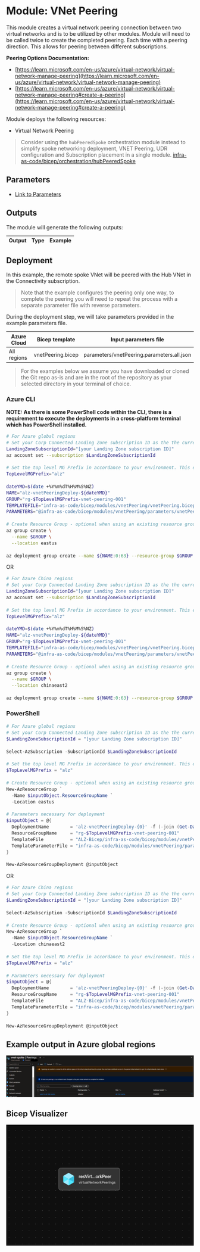 # Module: VNet Peering

This module creates a virtual network peering connection between two virtual networks and is to be utilized by other modules. Module will need to be called twice to create the completed peering.  Each time with a peering direction. This allows for peering between different subscriptions.

**Peering Options Documentation:**

- [https://learn.microsoft.com/en-us/azure/virtual-network/virtual-network-manage-peering](https://learn.microsoft.com/en-us/azure/virtual-network/virtual-network-manage-peering)
- [https://learn.microsoft.com/en-us/azure/virtual-network/virtual-network-manage-peering#create-a-peering](https://learn.microsoft.com/en-us/azure/virtual-network/virtual-network-manage-peering#create-a-peering)

Module deploys the following resources:

- Virtual Network Peering

> Consider using the `hubPeeredSpoke` orchestration module instead to simplify spoke networking deployment, VNET Peering, UDR configuration and Subscription placement in a single module. [infra-as-code/bicep/orchestration/hubPeeredSpoke](https://github.com/Azure/ALZ-Bicep/tree/main/infra-as-code/bicep/orchestration/hubPeeredSpoke)

## Parameters

- [Link to Parameters](generateddocs/vnetPeering.bicep.md)

## Outputs

The module will generate the following outputs:

| Output | Type | Example |
| ------ | ---- | ------- |

## Deployment

In this example, the remote spoke VNet will be peered with the Hub VNet in the Connectivity subscription.

> Note that the example configures the peering only one way, to complete the peering you will need to repeat the process with a separate parameter file with reverse parameters.

During the deployment step, we will take parameters provided in the example parameters file.

 | Azure Cloud    | Bicep template      | Input parameters file                    |
 | -------------- | ------------------- | ---------------------------------------- |
 | All  regions | vnetPeering.bicep | parameters/vnetPeering.parameters.all.json    |

> For the examples below we assume you have downloaded or cloned the Git repo as-is and are in the root of the repository as your selected directory in your terminal of choice.

### Azure CLI
**NOTE: As there is some PowerShell code within the CLI, there is a requirement to execute the deployments in a cross-platform terminal which has PowerShell installed.**
```bash
# For Azure global regions
# Set your Corp Connected Landing Zone subscription ID as the the current subscription
LandingZoneSubscriptionId="[your Landing Zone subscription ID]"
az account set --subscription $LandingZoneSubscriptionId

# Set the top level MG Prefix in accordance to your environment. This example assumes default 'alz'.
TopLevelMGPrefix="alz"

dateYMD=$(date +%Y%m%dT%H%M%S%NZ)
NAME="alz-vnetPeeringDeploy-${dateYMD}"
GROUP="rg-$TopLevelMGPrefix-vnet-peering-001"
TEMPLATEFILE="infra-as-code/bicep/modules/vnetPeering/vnetPeering.bicep"
PARAMETERS="@infra-as-code/bicep/modules/vnetPeering/parameters/vnetPeering.parameters.all.json"

# Create Resource Group - optional when using an existing resource group
az group create \
  --name $GROUP \
  --location eastus

az deployment group create --name ${NAME:0:63} --resource-group $GROUP --template-file $TEMPLATEFILE --parameters $PARAMETERS
```
OR
```bash
# For Azure China regions
# Set your Corp Connected Landing Zone subscription ID as the the current subscription
LandingZoneSubscriptionId="[your Landing Zone subscription ID]"
az account set --subscription $LandingZoneSubscriptionId

# Set the top level MG Prefix in accordance to your environment. This example assumes default 'alz'.
TopLevelMGPrefix="alz"

dateYMD=$(date +%Y%m%dT%H%M%S%NZ)
NAME="alz-vnetPeeringDeploy-${dateYMD}"
GROUP="rg-$TopLevelMGPrefix-vnet-peering-001"
TEMPLATEFILE="infra-as-code/bicep/modules/vnetPeering/vnetPeering.bicep"
PARAMETERS="@infra-as-code/bicep/modules/vnetPeering/parameters/vnetPeering.parameters.all.json"

# Create Resource Group - optional when using an existing resource group
az group create \
  --name $GROUP \
  --location chinaeast2

az deployment group create --name ${NAME:0:63} --resource-group $GROUP --template-file $TEMPLATEFILE --parameters $PARAMETERS
```

### PowerShell

```powershell
# For Azure global regions
# Set your Corp Connected Landing Zone subscription ID as the the current subscription
$LandingZoneSubscriptionId = "[your Landing Zone subscription ID]"

Select-AzSubscription -SubscriptionId $LandingZoneSubscriptionId

# Set the top level MG Prefix in accordance to your environment. This example assumes default 'alz'.
$TopLevelMGPrefix = "alz"

# Create Resource Group - optional when using an existing resource group
New-AzResourceGroup `
  -Name $inputObject.ResourceGroupName `
  -Location eastus

# Parameters necessary for deployment
$inputObject = @{
  DeploymentName        = 'alz-vnetPeeringDeploy-{0}' -f (-join (Get-Date -Format 'yyyyMMddTHHMMssffffZ')[0..63])
  ResourceGroupName     = "rg-$TopLevelMGPrefix-vnet-peering-001"
  TemplateFile          = "ALZ-Bicep/infra-as-code/bicep/modules/vnetPeering/vnetPeering.bicep"
  TemplateParameterFile = "infra-as-code/bicep/modules/vnetPeering/parameters/vnetPeering.parameters.all.json"
}

New-AzResourceGroupDeployment @inputObject
```
OR
```powershell
# For Azure China regions
# Set your Corp Connected Landing Zone subscription ID as the the current subscription
$LandingZoneSubscriptionId = "[your Landing Zone subscription ID]"

Select-AzSubscription -SubscriptionId $LandingZoneSubscriptionId

# Create Resource Group - optional when using an existing resource group
New-AzResourceGroup `
  -Name $inputObject.ResourceGroupName `
  -Location chinaeast2

# Set the top level MG Prefix in accordance to your environment. This example assumes default 'alz'.
$TopLevelMGPrefix = "alz"

# Parameters necessary for deployment
$inputObject = @{
  DeploymentName        = 'alz-vnetPeeringDeploy-{0}' -f (-join (Get-Date -Format 'yyyyMMddTHHMMssffffZ')[0..63])
  ResourceGroupName     = "rg-$TopLevelMGPrefix-vnet-peering-001"
  TemplateFile          = "ALZ-Bicep/infra-as-code/bicep/modules/vnetPeering/vnetPeering.bicep"
  TemplateParameterFile = "infra-as-code/bicep/modules/vnetPeering/parameters/vnetPeering.parameters.all.json"
}

New-AzResourceGroupDeployment @inputObject
```

## Example output in Azure global regions

![Example Deployment Output](media/exampleDeploymentOutput.png "Example Deployment Output in Azure global regions")

## Bicep Visualizer

![Bicep Visualizer](media/bicepVisualizer.png "Bicep Visualizer")
